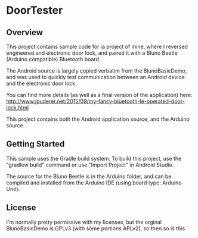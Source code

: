 DoorTester
=====================

Overview
--------------

This project contains sample code for ia project of mine, where I reversed engineered
and electronic door lock, and paired it with a Bluno Beetle (Arduino compatible)
Bluetooth board.

The Android source is largely copied verbatim from the BlunoBasicDemo, and was used to quickly
test communication between an Android device and the electronic door lock.

You can find more details (as well as a final version of the application) here:
http://www.jpuderer.net/2015/09/my-fancy-bluetooth-le-operated-door-lock.html

This project contains both the Android application source, and the Arduino source.


Getting Started
---------------

This sample uses the Gradle build system. To build this project, use the
"gradlew build" command or use "Import Project" in Android Studio.

The source for the Bluno Beetle is in the Arduino folder, and can be compiled
and installed from the Arduino IDE (using board type: Arduino Uno).

License
-------

I'm normally pretty permissive with my licenses, but the orginal BlunoBasicDemo is 
GPLv3 (with some portions APLv2), so then so is this.

